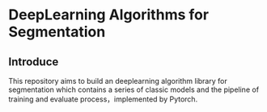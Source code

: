 # DeepLearning Algorithms for Segmentation



## Introduce

This repository aims to build an deeplearning algorithm library for segmentation which contains a series of classic models and the pipeline of training and evaluate process，implemented by Pytorch.

